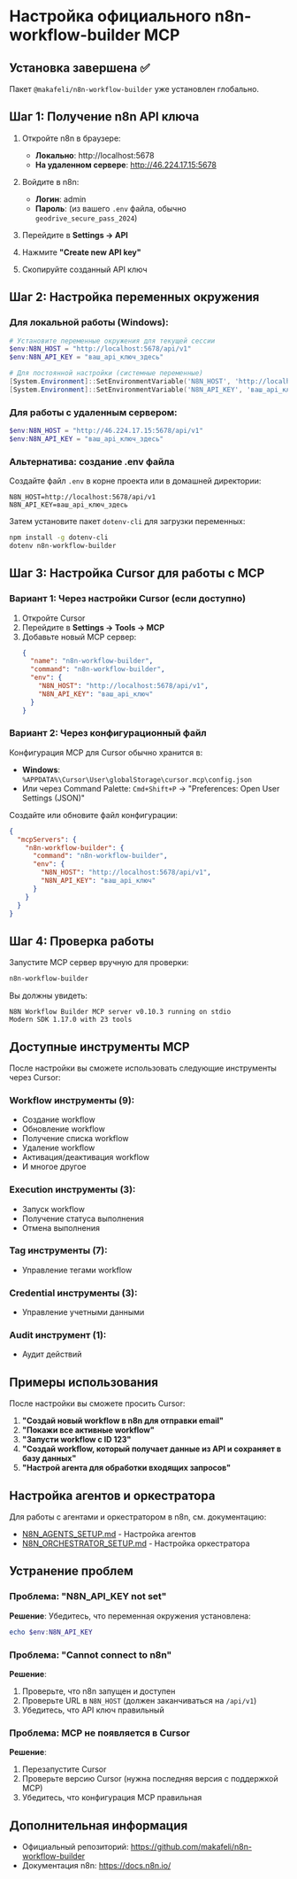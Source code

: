# Настройка официального n8n-workflow-builder MCP

## Установка завершена ✅

Пакет `@makafeli/n8n-workflow-builder` уже установлен глобально.

## Шаг 1: Получение n8n API ключа

1. Откройте n8n в браузере:
   - **Локально**: http://localhost:5678
   - **На удаленном сервере**: http://46.224.17.15:5678

2. Войдите в n8n:
   - **Логин**: admin
   - **Пароль**: (из вашего `.env` файла, обычно `geodrive_secure_pass_2024`)

3. Перейдите в **Settings → API**

4. Нажмите **"Create new API key"**

5. Скопируйте созданный API ключ

## Шаг 2: Настройка переменных окружения

### Для локальной работы (Windows):

```powershell
# Установите переменные окружения для текущей сессии
$env:N8N_HOST = "http://localhost:5678/api/v1"
$env:N8N_API_KEY = "ваш_api_ключ_здесь"

# Для постоянной настройки (системные переменные)
[System.Environment]::SetEnvironmentVariable('N8N_HOST', 'http://localhost:5678/api/v1', 'User')
[System.Environment]::SetEnvironmentVariable('N8N_API_KEY', 'ваш_api_ключ_здесь', 'User')
```

### Для работы с удаленным сервером:

```powershell
$env:N8N_HOST = "http://46.224.17.15:5678/api/v1"
$env:N8N_API_KEY = "ваш_api_ключ_здесь"
```

### Альтернатива: создание .env файла

Создайте файл `.env` в корне проекта или в домашней директории:

```env
N8N_HOST=http://localhost:5678/api/v1
N8N_API_KEY=ваш_api_ключ_здесь
```

Затем установите пакет `dotenv-cli` для загрузки переменных:

```bash
npm install -g dotenv-cli
dotenv n8n-workflow-builder
```

## Шаг 3: Настройка Cursor для работы с MCP

### Вариант 1: Через настройки Cursor (если доступно)

1. Откройте Cursor
2. Перейдите в **Settings → Tools → MCP**
3. Добавьте новый MCP сервер:
   ```json
   {
     "name": "n8n-workflow-builder",
     "command": "n8n-workflow-builder",
     "env": {
       "N8N_HOST": "http://localhost:5678/api/v1",
       "N8N_API_KEY": "ваш_api_ключ"
     }
   }
   ```

### Вариант 2: Через конфигурационный файл

Конфигурация MCP для Cursor обычно хранится в:
- **Windows**: `%APPDATA%\Cursor\User\globalStorage\cursor.mcp\config.json`
- Или через Command Palette: `Cmd+Shift+P` → "Preferences: Open User Settings (JSON)"

Создайте или обновите файл конфигурации:

```json
{
  "mcpServers": {
    "n8n-workflow-builder": {
      "command": "n8n-workflow-builder",
      "env": {
        "N8N_HOST": "http://localhost:5678/api/v1",
        "N8N_API_KEY": "ваш_api_ключ"
      }
    }
  }
}
```

## Шаг 4: Проверка работы

Запустите MCP сервер вручную для проверки:

```bash
n8n-workflow-builder
```

Вы должны увидеть:
```
N8N Workflow Builder MCP server v0.10.3 running on stdio
Modern SDK 1.17.0 with 23 tools
```

## Доступные инструменты MCP

После настройки вы сможете использовать следующие инструменты через Cursor:

### Workflow инструменты (9):
- Создание workflow
- Обновление workflow
- Получение списка workflow
- Удаление workflow
- Активация/деактивация workflow
- И многое другое

### Execution инструменты (3):
- Запуск workflow
- Получение статуса выполнения
- Отмена выполнения

### Tag инструменты (7):
- Управление тегами workflow

### Credential инструменты (3):
- Управление учетными данными

### Audit инструмент (1):
- Аудит действий

## Примеры использования

После настройки вы сможете просить Cursor:

1. **"Создай новый workflow в n8n для отправки email"**
2. **"Покажи все активные workflow"**
3. **"Запусти workflow с ID 123"**
4. **"Создай workflow, который получает данные из API и сохраняет в базу данных"**
5. **"Настрой агента для обработки входящих запросов"**

## Настройка агентов и оркестратора

Для работы с агентами и оркестратором в n8n, см. документацию:
- [N8N_AGENTS_SETUP.md](N8N_AGENTS_SETUP.md) - Настройка агентов
- [N8N_ORCHESTRATOR_SETUP.md](N8N_ORCHESTRATOR_SETUP.md) - Настройка оркестратора

## Устранение проблем

### Проблема: "N8N_API_KEY not set"
**Решение**: Убедитесь, что переменная окружения установлена:
```powershell
echo $env:N8N_API_KEY
```

### Проблема: "Cannot connect to n8n"
**Решение**: 
1. Проверьте, что n8n запущен и доступен
2. Проверьте URL в `N8N_HOST` (должен заканчиваться на `/api/v1`)
3. Убедитесь, что API ключ правильный

### Проблема: MCP не появляется в Cursor
**Решение**:
1. Перезапустите Cursor
2. Проверьте версию Cursor (нужна последняя версия с поддержкой MCP)
3. Убедитесь, что конфигурация MCP правильная

## Дополнительная информация

- Официальный репозиторий: https://github.com/makafeli/n8n-workflow-builder
- Документация n8n: https://docs.n8n.io/

